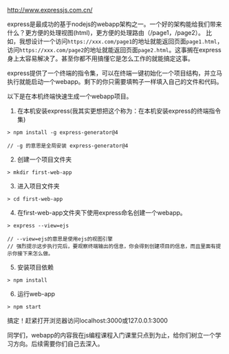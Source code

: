 
http://www.expressjs.com.cn/

express是最成功的基于nodejs的webapp架构之一。一个好的架构能给我们带来什么？更方便的处理视图(html)，更方便的处理路由（/page1，/page2）。
比如，我想设计一个访问`https://xxx.com/page1`的地址就能返回页面`page1.html`，访问`https://xxx.com/page2`的地址就能返回页面`page2.html`。这事搁在express身上太容易解决了。甚至你都不用搞懂它是怎么工作的就能搞定这事。



express提供了一个终端的指令集，可以在终端一键初始化一个项目结构，并立马执行就能启动一个webapp。剩下的你只需要填鸭子一样填入自己的文件和代码。



以下是在本机终端快速生成一个webapp项目。


1. 在本机安装express(我其实更想把这个称为：在本机安装express的终端指令集)
```
> npm install -g express-generator@4

// -g 的意思是全局安装 express-generator@4
```

2. 创建一个项目文件夹
```
> mkdir first-web-app
```

3. 进入项目文件夹
```
> cd first-web-app
```

4. 在first-web-app文件夹下使用express命名创建一个webapp。
```
> express --view=ejs

// --view=ejs的意思是使用ejs的视图引擎
// 强烈提示这步执行完后，要观察终端输出的信息，你会得到创建项目的信息，而且里面有提示你接下来怎么做。
```
5. 安装项目依赖
```
> npm install
```
6. 运行web-app
```
> npm start
```

搞定！赶紧打开浏览器访问localhost:3000或127.0.0.1:3000

同学们，webapp的内容我在js编程课程入门课里只点到为止，给你们树立一个学习方向。后续需要你们自己去深入。
